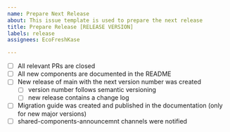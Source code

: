 ```yaml
---
name: Prepare Next Release
about: This issue template is used to prepare the next release
title: Prepare Release [RELEASE VERSION]
labels: release
assignees: EcoFreshKase

---
```


- [ ] All relevant PRs are closed
- [ ] All new components are documented in the README
- [ ] New release of main with the next version number was created
  - [ ] version number follows semantic versioning
  - [ ] new release contains a change log
- [ ] Migration guide was created and published in the documentation (only for new major versions)
- [ ] shared-components-announcemnt channels were notified
